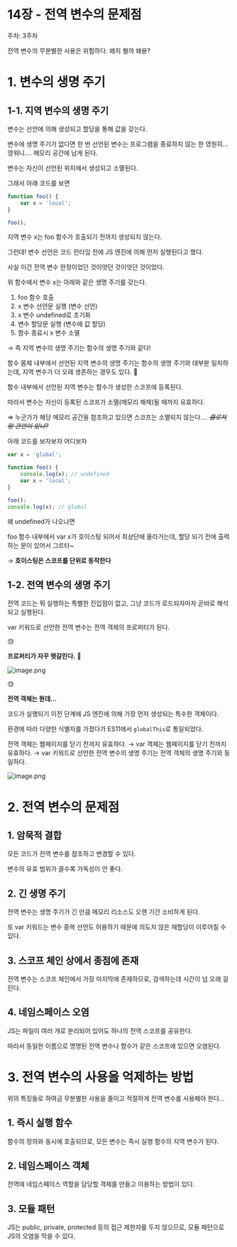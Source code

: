 # 14장 - 전역 변수의 문제점

주차: 3주차

전역 변수의 무분별한 사용은 위험하다. 왜지 왤까 왜용?

# 1. 변수의 생명 주기

## 1-1. 지역 변수의 생명 주기

변수는 선언에 의해 생성되고 할당을 통해 값을 갖는다.

변수에 생명 주기가 없다면 한 번 선언된 변수는 프로그램을 종료하지 않는 한 영원히… 영워니…. 메모리 공간에 남게 된다.

변수는 자신이 선언된 위치에서 생성되고 소멸된다.

그래서 아래 코드를 보면

```jsx
function foo() {
	var x = 'local';
}

foo();
```

지역 변수 x는 foo 함수가 호출되기 전까지 생성되지 않는다.

그런데! 변수 선언은 코드 런타임 전에 JS 엔진에 의해 먼저 실행된다고 했다.

사실 이건 전역 변수 한정이었던 것이엇던 것이엇던 것이었다.

위 함수에서 변수 x는 아래와 같은 생명 주기를 갖는다.

1. foo 함수 호출
2. x 변수 선언문 실행 (변수 선언)
3. x 변수 undefined로 초기화
4. 변수 할당문 실행 (변수에 값 할당)
5. 함수 종료시 x 변수 소멸

→ 즉 지역 변수의 생명 주기는 함수의 생명 주기와 같다!

함수 몸체 내부에서 선언된 지역 변수의 생명 주기는 함수의 생명 주기와 대부분 일치하는데, 지역 변수가 더 오래 생존하는 경우도 있다. 🤬

함수 내부에서 선언된 지역 변수는 함수가 생성한 스코프에 등록된다.

따라서 변수는 자신이 등록된 스코프가 소멸(메모리 해제)될 때까지 유효하다.

⇒ 누군가가 해당 메모리 공간을 참조하고 있으면 스코프는 소멸되지 않는다…. *~~클로저랑 관련이 있나?~~*

아래 코드를 보자보자 어디보자

```jsx
var x = 'global';

function foo() {
	console.log(x); // undefined
	var x = 'local';
}

foo();
console.log(x); // global
```

왜 undefined가 나오냐면

foo 함수 내부에서 var x가 호이스팅 되어서 최상단에 올라가는데, 할당 되기 전에 출력하는 문이 있어서 그르타~

→ **호이스팅은 스코프를 단위로 동작한다**

## 1-2. 전역 변수의 생명 주기

전역 코드는 뭐 실행하는 특별한 진입점이 없고, 그냥 코드가 로드되자마자 곧바로 해석되고 실행된다.

var 키워드로 선언한 전역 변수는 전역 객체의 프로퍼티가 된다.

<aside>
😓

**프로퍼티가 자꾸 헷갈린다.** 🤯

![image.png](14%E1%84%8C%E1%85%A1%E1%86%BC%20-%20%E1%84%8C%E1%85%A5%E1%86%AB%E1%84%8B%E1%85%A7%E1%86%A8%20%E1%84%87%E1%85%A7%E1%86%AB%E1%84%89%E1%85%AE%E1%84%8B%E1%85%B4%20%E1%84%86%E1%85%AE%E1%86%AB%E1%84%8C%E1%85%A6%E1%84%8C%E1%85%A5%E1%86%B7%2020410e12f8ca80af8fd9c5b4cf117c18/image.png)

</aside>

<aside>
😓

**전역 객체는 뭔데…**

코드가 실행되기 이전 단계에 JS 엔진에 의해 가장 먼저 생성되는 특수한 객체이다.

환경에 따라 다양한 식별자를 가졌다가 ES11에서 `globalThis`로 통일되었다.

전역 객체는 웹페이지를 닫기 전까지 유효하다.
→ var 객체는 웹페이지를 닫기 전까지 유효하다.
→ var 키워드로 선언한 전역 변수의 생명 주기는 전역 객체의 생명 주기와 동일하다.

![image.png](14%E1%84%8C%E1%85%A1%E1%86%BC%20-%20%E1%84%8C%E1%85%A5%E1%86%AB%E1%84%8B%E1%85%A7%E1%86%A8%20%E1%84%87%E1%85%A7%E1%86%AB%E1%84%89%E1%85%AE%E1%84%8B%E1%85%B4%20%E1%84%86%E1%85%AE%E1%86%AB%E1%84%8C%E1%85%A6%E1%84%8C%E1%85%A5%E1%86%B7%2020410e12f8ca80af8fd9c5b4cf117c18/image%201.png)

</aside>

# 2. 전역 변수의 문제점

## 1. 암묵적 결합

모든 코드가 전역 변수를 참조하고 변경할 수 있다.

변수의 유효 범위가 클수록 가독성이 안 좋다.

## 2. 긴 생명 주기

전역 변수는 생명 주기가 긴 만큼 메모리 리소스도 오랜 기간 소비하게 된다.

또 var 키워드는 변수 중복 선언도 허용하기 때문에 의도치 않은 재할당이 이루어질 수 있다.

## 3. 스코프 체인 상에서 종점에 존재

전역 변수는 스코프 체인에서 가장 마지막에 존재하므로, 검색하는데 시간이 넘 오래 걸린다.

## 4. 네임스페이스 오염

JS는 파일이 여러 개로 분리되어 있어도 하나의 전역 스코프를 공유한다.

따라서 동일한 이름으로 명명된 전역 변수나 함수가 같은 스코프에 있으면 오염된다.

# 3. 전역 변수의 사용을 억제하는 방법

위의 특징들로 하여금 무분별한 사용을 줄이고 적절하게 전역 변수를 사용해야 한다…

## 1. 즉시 실행 함수

함수의 정의와 동시에 호출되므로, 모든 변수는 즉시 실행 함수의 지역 변수가 된다.

## 2. 네임스페이스 객체

전역에 네임스페이스 역할을 담당할 객체를 만들고 이용하는 방법이 있다.

## 3. 모듈 패턴

JS는 public, private, protected 등의 접근 제한자를 두지 않으므로, 모듈 패턴으로 JS의 오염을 막을 수 있다.